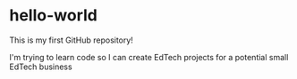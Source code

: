 # hello-world
This is my first GitHub repository!

I'm trying to learn code so I can create EdTech projects for a potential small EdTech business
